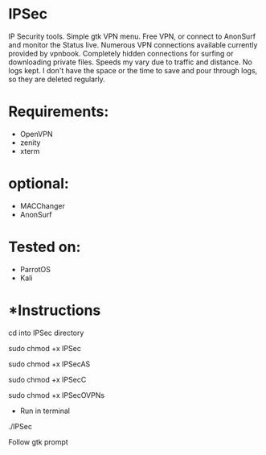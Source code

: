 # IPSec
  IP Security tools. Simple gtk VPN menu. Free VPN, or connect to AnonSurf and monitor the Status live.
  Numerous VPN connections available currently provided by vpnbook. Completely hidden connections for surfing or downloading private files.
  Speeds my vary due to traffic and distance.  No logs kept. I don't have the space or the time to save and pour through logs, so they are deleted regularly.
# Requirements:
- OpenVPN
- zenity
- xterm
# optional: 
- MACChanger
- AnonSurf

# Tested on:
- ParrotOS
- Kali

# *Instructions 
  cd into IPSec directory 
  
  sudo chmod +x IPSec
  
  sudo chmod +x IPSecAS
  
  sudo chmod +x IPSecC
  
  sudo chmod +x IPSecOVPNs
  
 - Run in terminal
  
  ./IPSec
  
  Follow gtk prompt
#
#
#
